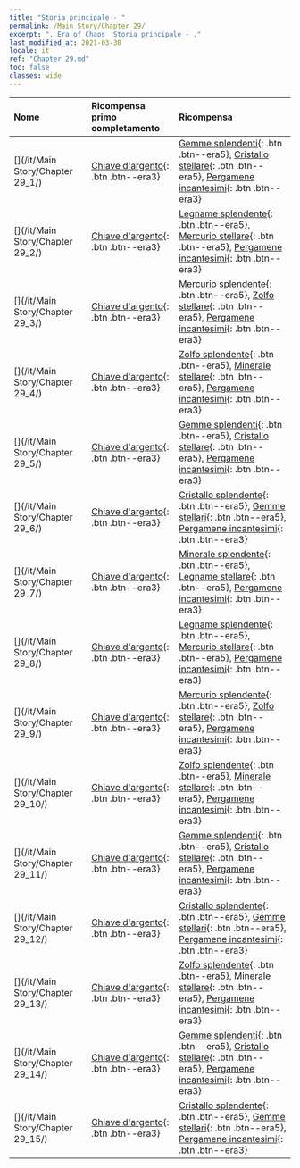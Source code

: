 ```yaml
---
title: "Storia principale - "
permalink: /Main Story/Chapter 29/
excerpt: ". Era of Chaos  Storia principale - ."
last_modified_at: 2021-03-30
locale: it
ref: "Chapter 29.md"
toc: false
classes: wide
---
```


  | Nome |  Ricompensa primo completamento | Ricompensa |
  |:------------|:------------|:------------| 
  | [](/it/Main Story/Chapter 29_1/) | [Chiave d'argento](/it/Items/con_693/){: .btn .btn--era3} | [Gemme splendenti](/it/Items/mat_100/){: .btn .btn--era5}, [Cristallo stellare](/it/Items/mat_94/){: .btn .btn--era5}, [Pergamene incantesimi](/it/Items/con_694/){: .btn .btn--era3} |
  | [](/it/Main Story/Chapter 29_2/) | [Chiave d'argento](/it/Items/con_693/){: .btn .btn--era3} | [Legname splendente](/it/Items/mat_97/){: .btn .btn--era5}, [Mercurio stellare](/it/Items/mat_91/){: .btn .btn--era5}, [Pergamene incantesimi](/it/Items/con_694/){: .btn .btn--era3} |
  | [](/it/Main Story/Chapter 29_3/) | [Chiave d'argento](/it/Items/con_693/){: .btn .btn--era3} | [Mercurio splendente](/it/Items/mat_98/){: .btn .btn--era5}, [Zolfo stellare](/it/Items/mat_92/){: .btn .btn--era5}, [Pergamene incantesimi](/it/Items/con_694/){: .btn .btn--era3} |
  | [](/it/Main Story/Chapter 29_4/) | [Chiave d'argento](/it/Items/con_693/){: .btn .btn--era3} | [Zolfo splendente](/it/Items/mat_99/){: .btn .btn--era5}, [Minerale stellare](/it/Items/mat_89/){: .btn .btn--era5}, [Pergamene incantesimi](/it/Items/con_694/){: .btn .btn--era3} |
  | [](/it/Main Story/Chapter 29_5/) | [Chiave d'argento](/it/Items/con_693/){: .btn .btn--era3} | [Gemme splendenti](/it/Items/mat_100/){: .btn .btn--era5}, [Cristallo stellare](/it/Items/mat_94/){: .btn .btn--era5}, [Pergamene incantesimi](/it/Items/con_694/){: .btn .btn--era3} |
  | [](/it/Main Story/Chapter 29_6/) | [Chiave d'argento](/it/Items/con_693/){: .btn .btn--era3} | [Cristallo splendente](/it/Items/mat_101/){: .btn .btn--era5}, [Gemme stellari](/it/Items/mat_93/){: .btn .btn--era5}, [Pergamene incantesimi](/it/Items/con_694/){: .btn .btn--era3} |
  | [](/it/Main Story/Chapter 29_7/) | [Chiave d'argento](/it/Items/con_693/){: .btn .btn--era3} | [Minerale splendente](/it/Items/mat_96/){: .btn .btn--era5}, [Legname stellare](/it/Items/mat_90/){: .btn .btn--era5}, [Pergamene incantesimi](/it/Items/con_694/){: .btn .btn--era3} |
  | [](/it/Main Story/Chapter 29_8/) | [Chiave d'argento](/it/Items/con_693/){: .btn .btn--era3} | [Legname splendente](/it/Items/mat_97/){: .btn .btn--era5}, [Mercurio stellare](/it/Items/mat_91/){: .btn .btn--era5}, [Pergamene incantesimi](/it/Items/con_694/){: .btn .btn--era3} |
  | [](/it/Main Story/Chapter 29_9/) | [Chiave d'argento](/it/Items/con_693/){: .btn .btn--era3} | [Mercurio splendente](/it/Items/mat_98/){: .btn .btn--era5}, [Zolfo stellare](/it/Items/mat_92/){: .btn .btn--era5}, [Pergamene incantesimi](/it/Items/con_694/){: .btn .btn--era3} |
  | [](/it/Main Story/Chapter 29_10/) | [Chiave d'argento](/it/Items/con_693/){: .btn .btn--era3} | [Zolfo splendente](/it/Items/mat_99/){: .btn .btn--era5}, [Minerale stellare](/it/Items/mat_89/){: .btn .btn--era5}, [Pergamene incantesimi](/it/Items/con_694/){: .btn .btn--era3} |
  | [](/it/Main Story/Chapter 29_11/) | [Chiave d'argento](/it/Items/con_693/){: .btn .btn--era3} | [Gemme splendenti](/it/Items/mat_100/){: .btn .btn--era5}, [Cristallo stellare](/it/Items/mat_94/){: .btn .btn--era5}, [Pergamene incantesimi](/it/Items/con_694/){: .btn .btn--era3} |
  | [](/it/Main Story/Chapter 29_12/) | [Chiave d'argento](/it/Items/con_693/){: .btn .btn--era3} | [Cristallo splendente](/it/Items/mat_101/){: .btn .btn--era5}, [Gemme stellari](/it/Items/mat_93/){: .btn .btn--era5}, [Pergamene incantesimi](/it/Items/con_694/){: .btn .btn--era3} |
  | [](/it/Main Story/Chapter 29_13/) | [Chiave d'argento](/it/Items/con_693/){: .btn .btn--era3} | [Zolfo splendente](/it/Items/mat_99/){: .btn .btn--era5}, [Minerale stellare](/it/Items/mat_89/){: .btn .btn--era5}, [Pergamene incantesimi](/it/Items/con_694/){: .btn .btn--era3} |
  | [](/it/Main Story/Chapter 29_14/) | [Chiave d'argento](/it/Items/con_693/){: .btn .btn--era3} | [Gemme splendenti](/it/Items/mat_100/){: .btn .btn--era5}, [Cristallo stellare](/it/Items/mat_94/){: .btn .btn--era5}, [Pergamene incantesimi](/it/Items/con_694/){: .btn .btn--era3} |
  | [](/it/Main Story/Chapter 29_15/) | [Chiave d'argento](/it/Items/con_693/){: .btn .btn--era3} | [Cristallo splendente](/it/Items/mat_101/){: .btn .btn--era5}, [Gemme stellari](/it/Items/mat_93/){: .btn .btn--era5}, [Pergamene incantesimi](/it/Items/con_694/){: .btn .btn--era3} |
